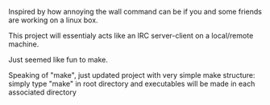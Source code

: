 Inspired by how annoying the wall command can be if you and some friends are working on a linux box.

This project will essentialy acts like an IRC server-client on a local/remote machine. 

Just seemed like fun to make. 

Speaking of "make", just updated project with very simple make 
structure: simply type "make" in root directory and executables 
will be made in each associated directory
